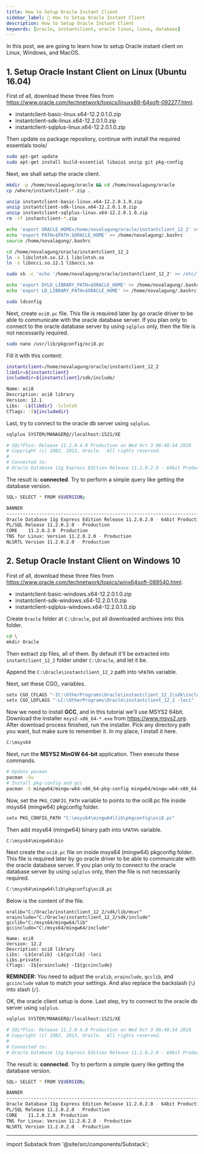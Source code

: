 ```yaml
---
title: How to Setup Oracle Instant Client
sidebar_label: 📝 How to Setup Oracle Instant Client
description: How to Setup Oracle Instant Client
keywords: [oracle, instantclient, oracle linux, linux, database]
---
```


In this post, we are going to learn how to setup Oracle instant client on Linux, Windows, and MacOS.

## 1. Setup Oracle Instant Client on Linux (Ubuntu 16.04)

First of all, download these three files from https://www.oracle.com/technetwork/topics/linuxx86-64soft-092277.html.

- instantclient-basic-linux.x64-12.2.0.1.0.zip
- instantclient-sdk-linux.x64-12.2.0.1.0.zip
- instantclient-sqlplus-linux.x64-12.2.0.1.0.zip

Then update os package repository, continue with install the required essentials tools/

```bash
sudo apt-get update
sudo apt-get install build-essential libaio1 unzip git pkg-config
```

Next, we shall setup the oracle client.

```bash
mkdir -p /home/novalagung/oracle && cd /home/novalagung/oracle
cp /where/instantclient-*.zip .

unzip instantclient-basic-linux.x64-12.2.0.1.0.zip
unzip instantclient-sdk-linux.x64-12.2.0.1.0.zip
unzip instantclient-sqlplus-linux.x64-12.2.0.1.0.zip
rm -rf instantclient-*.zip

echo 'export ORACLE_HOME=/home/novalagung/oracle/instantclient_12_2' >> /home/novalagung/.bashrc
echo 'export PATH=$PATH:$ORACLE_HOME' >> /home/novalagung/.bashrc
source /home/novalagung/.bashrc

cd /home/novalagung/oracle/instantclient_12_2
ln -s libclntsh.so.12.1 libclntsh.so
ln -s libocci.so.12.1 libocci.so

sudo sh -c 'echo '/home/novalagung/oracle/instantclient_12_2' >> /etc/ld.so.conf.d/oracle-instantclient.conf'

echo 'export DYLD_LIBRARY_PATH=$ORACLE_HOME' >> /home/novalagung/.bashrc
echo 'export LD_LIBRARY_PATH=$ORACLE_HOME' >> /home/novalagung/.bashrc

sudo ldconfig
```

Next, create `oci8.pc` file. This file is required later by go oracle driver to be able to communicate with the oracle database server. If you plan only to connect to the oracle database server by using `sqlplus` only, then the file is not necessarily required.

```bash
sudo nano /usr/lib/pkgconfig/oci8.pc
```

Fill it with this content:

```bash
instantclient=/home/novalagung/oracle/instantclient_12_2
libdir=${instantclient}
includedir=${instantclient}/sdk/include/

Name: oci8
Description: oci8 library
Version: 12.1
Libs: -L${libdir} -lclntsh
Cflags: -I${includedir}
```

Last, try to connect to the oracle db server using `sqlplus`.

```bash
sqlplus SYSTEM/MANAGER@//localhost:1521/XE

# SQL*Plus: Release 11.2.0.4.0 Production on Wed Oct 3 06:48:54 2018
# Copyright (c) 1982, 2013, Oracle.  All rights reserved.
# 
# Connected to:
# Oracle Database 11g Express Edition Release 11.2.0.2.0 - 64bit Production
```

The result is: **connected**. Try to perform a simple query like getting the database version.

```bash
SQL> SELECT * FROM V$VERSION;

BANNER
--------------------------------------------------------------------------------
Oracle Database 11g Express Edition Release 11.2.0.2.0 - 64bit Production
PL/SQL Release 11.2.0.2.0 - Production
CORE	11.2.0.2.0	Production
TNS for Linux: Version 11.2.0.2.0 - Production
NLSRTL Version 11.2.0.2.0 - Production
```

## 2. Setup Oracle Instant Client on Windows 10

First of all, download these three files from https://www.oracle.com/technetwork/topics/winx64soft-089540.html.

- instantclient-basic-windows.x64-12.2.0.1.0.zip
- instantclient-sdk-windows.x64-12.2.0.1.0.zip
- instantclient-sqlplus-windows.x64-12.2.0.1.0.zip

Create `Oracle` folder at `C:\Oracle`, put all downloaded archives into this folder.

```bash
cd \
mkdir Oracle
```

Then extract zip files, all of them. By default it'll be extracted into `instantclient_12_2` folder under `C:\Oracle`, and let it be.

Append the `C:\Oracle\instantclient_12_2` path into `%PATH%` variable.

Next, set these CGO_ variables.

```bash
setx CGO_CFLAGS "-IC:\OtherPrograms\Oracle\instantclient_12_2\sdk\include"
setx CGO_LDFLAGS "-LC:\OtherPrograms\Oracle\instantclient_12_2 -loci"
```

Now we need to install **GCC**, and in this tutorial we'll use MSYS2 64bit. Download the installer `msys2-x86_64-*.exe` from https://www.msys2.org. After download process finished, run the installer. Pick any directory path you want, but make sure to remember it. In my place, I install it here.

```bash
C:\msys64
```

Next, run the **MSYS2 MinGW 64-bit** application. Then execute these commands.

```bash
# Update pacman
pacman -Su
# Install pkg-config and gcc
pacman -S mingw64/mingw-w64-x86_64-pkg-config mingw64/mingw-w64-x86_64-gcc
```

Now, set the `PKG_CONFIG_PATH` variable to points to the oci8.pc file inside msys64 (mingw64) pkgconfig folder.

```bash
setx PKG_CONFIG_PATH "C:\msys64\mingw64\lib\pkgconfig\oci8.pc"
```

Then add msys64 (mingw64) binary path into `%PATH%` variable.

```bash
C:\msys64\mingw64\bin
```

Next create the `oci8.pc` file on inside msys64 (mingw64) pkgconfig folder. This file is required later by go oracle driver to be able to communicate with the oracle database server. If you plan only to connect to the oracle database server by using `sqlplus` only, then the file is not necessarily required.

```bash
C:\msys64\mingw64\lib\pkgconfig\oci8.pc
```

Below is the content of the file.

```
oralib="C:/Oracle/instantclient_12_2/sdk/lib/msvc"
orainclude="C:/Oracle/instantclient_12_2/sdk/include"
gcclib="C:/msys64/mingw64/lib"
gccinclude="C:/msys64/mingw64/include"

Name: oci8
Version: 12.2
Description: oci8 library
Libs: -L${oralib} -L${gcclib} -loci
Libs.private:
Cflags: -I${orainclude} -I${gccinclude}
```

**REMINDER:** You need to adjust the `oralib`, `orainclude`, `gcclib`, and `gccinclude` value to match your settings. And also replace the backslash (`\`) into slash (`/`).

OK, the oracle client setup is done. Last step, try to connect to the oracle db server using `sqlplus`.

```bash
sqlplus SYSTEM/MANAGER@//localhost:1521/XE

# SQL*Plus: Release 11.2.0.4.0 Production on Wed Oct 3 06:48:54 2018
# Copyright (c) 1982, 2013, Oracle.  All rights reserved.
# 
# Connected to:
# Oracle Database 11g Express Edition Release 11.2.0.2.0 - 64bit Production
```

The result is: **connected**. Try to perform a simple query like getting the database version.

```bash
SQL> SELECT * FROM V$VERSION;

BANNER
--------------------------------------------------------------------------------
Oracle Database 11g Express Edition Release 11.2.0.2.0 - 64bit Production
PL/SQL Release 11.2.0.2.0 - Production
CORE	11.2.0.2.0	Production
TNS for Linux: Version 11.2.0.2.0 - Production
NLSRTL Version 11.2.0.2.0 - Production
```

---

import Substack from '@site/src/components/Substack';

<Substack />
